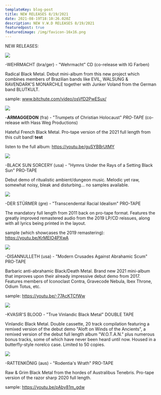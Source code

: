 ```yaml
---
templateKey: blog-post
title: NEW RELEASES 8/19/2021
date: 2021-08-19T18:10:26.020Z
description: NEW V.W.D RELEASES 8/19/2021
featuredpost: true
featuredimage: /img/favicon-16x16.png
---
```

NEW RELEASES:

![](/img/img_7446.jpg)

\-WEHRMACHT (bra/ger) - "Wehrmacht" CD (co-release with IG Farben)

Radical Black Metal. Debut mini-album from this new project which combines members of Brazilian bands like EVIL, WALSUNG & RAVENDARK'S MONARCHLE together with Junker Voland from the German band BLUTKULT.

sample: www.bitchute.com/video/osVfD2PwESux/

![](/img/img_7450.jpg)

\-**ARMAGGEDON** (fra) - "Trumpets of Christian Holocaust" *PRO-TAPE* (co-release with Hass Weg Productions)

Hateful French Black Metal. Pro-tape version of the 2021 full length from this cult band! **test**

listen to the full album: https://youtu.be/guSYBBrUtMY

![](/img/img_7453.jpg)

\-BLACK SUN SORCERY (usa) - "Hymns Under the Rays of a Setting Black Sun" PRO-TAPE

Debut demo of ritualistic ambient/dungeon music. Melodic yet raw, somewhat noisy, bleak and disturbing... no samples available.

![](/img/img_7449.jpg)

\-DER STÜRMER (gre) - "Transcendental Racial Idealism" PRO-TAPE

The mandatory full length from 2011 back on pro-tape format. Features the greatly improved remastered audio from the 2019 LP/CD reissues, along with all lyrics being printed in the layout.

sample (which showcases the 2019 remastering): https://youtu.be/KrMEIO4PXwA

![](/img/img_7452.jpg)

\-DISANNULLETH (usa) - "Modern Crusades Against Abrahamic Scum" PRO-TAPE

Barbaric anti-abrahamic Black/Death Metal. Brand new 2021 mini-album that improves upon their already impressive debut demo from 2017.
Features members of Iconoclast Contra, Gravecode Nebula, Ibex Throne, Odium Totus, etc.

sample: https://youtu.be/-77AcKTCfWw

![](/img/232539593_820504641967258_1870563281372572070_n.jpg)

\-KVASIR'S BLOOD - "True Vinlandic Black Metal" DOUBLE TAPE

Vinlandic Black Metal. Double cassette, 20 track compilation featuring a remixed version of the debut demo "Aloft on Winds of the Ancients", a remixed version of the debut full length album "W.O.T.A.N." plus numerous bonus tracks, some of which have never been heard until now.
Housed in a butterfly-style norelco case. Limited to 50 copies. 

![](/img/img_7451.jpg)

\-RATTENKÖNIG (aus) - "Rodentia's Wrath" PRO-TAPE

Raw & Grim Black Metal from the hordes of Australibus Tenebris. Pro-tape version of the razor sharp 2020 full length.

sample: https://youtu.be/pAby81m_gdw